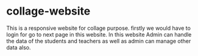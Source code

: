 # collage-website
This is a responsive website for collage purpose. firstly we would have to login for go to next page in this website. In this website Admin can handle the data of the students and teachers as well as admin can manage other data also.
